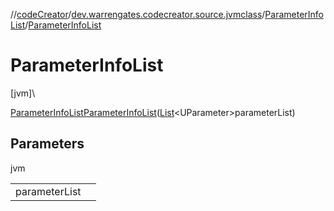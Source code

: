 //[codeCreator](../../../index.md)/[dev.warrengates.codecreator.source.jvmclass](../index.md)/[ParameterInfoList](index.md)/[ParameterInfoList](-parameter-info-list.md)

# ParameterInfoList

[jvm]\

[ParameterInfoList](index.md)[ParameterInfoList](-parameter-info-list.md)([List](https://docs.oracle.com/javase/8/docs/api/java/util/List.html)&lt;UParameter&gt;parameterList)

## Parameters

jvm

| | |
|---|---|
| parameterList |  |
